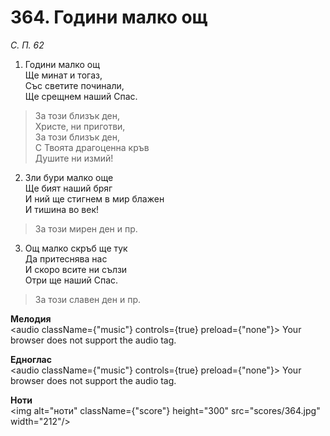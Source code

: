 # 364. Години малко ощ  

*С. П. 62*  

1. Години малко ощ  
Ще минат и тогаз,  
Със светите починали,  
Ще срещнем наший Спас.  

> За този близък ден,  
> Христе, ни приготви,  
> За този близък ден,  
> С Твоята драгоценна кръв  
> Душите ни измий!  

2. Зли бури малко още  
Ще бият наший бряг  
И ний ще стигнем в мир блажен  
И тишина во век!  

> За този мирен ден и пр.  

3. Ощ малко скръб ще тук  
Да притеснява нас  
И скоро всите ни сълзи  
Отри ще наший Спас.  

> За този славен ден и пр.  

__Мелодия__  
<audio className={"music"} controls={true} preload={"none"}><source src="mp3/364.mp3" type="audio/mpeg"/>
Your browser does not support the audio tag.
</audio>  

__Едноглас__  
<audio className={"music"} controls={true} preload={"none"}><source src="transp/364.mp3" type="audio/mpeg"/>
Your browser does not support the audio tag.
</audio>  

__Ноти__  
<img alt="ноти" className={"score"} height="300" src="scores/364.jpg" width="212"/>
